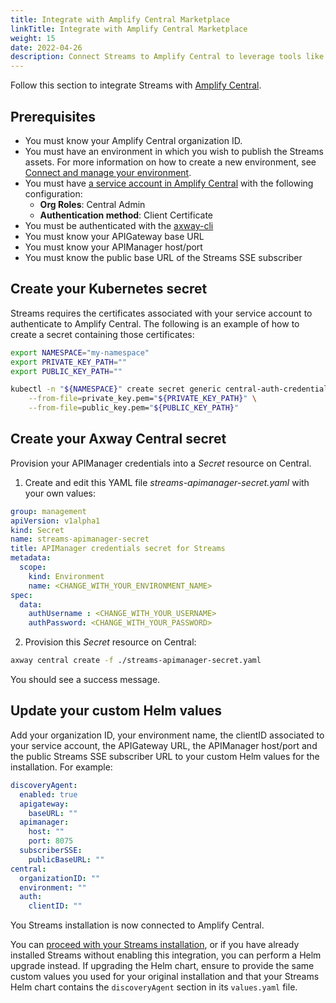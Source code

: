 ```yaml
---
title: Integrate with Amplify Central Marketplace
linkTitle: Integrate with Amplify Central Marketplace
weight: 15
date: 2022-04-26
description: Connect Streams to Amplify Central to leverage tools like the Amplify Marketplace, where you can expose your Streams assets.
---
```


Follow this section to integrate Streams with [Amplify Central](https://docs.axway.com/bundle/amplify-central/page/docs/index.html).

## Prerequisites

* You must know your Amplify Central organization ID.
* You must have an environment in which you wish to publish the Streams assets. For more information on how to create a new environment, see [Connect and manage your environment](https://docs.axway.com/bundle/amplify-central/page/docs/connect_manage_environ/index.html).
* You must have [a service account in Amplify Central](https://docs.axway.com/bundle/platform-management/page/docs/management_guide/organizations/managing_organizations/index.html#managing-service-accounts) with the following configuration:
    * **Org Roles**: Central Admin
    * **Authentication method**: Client Certificate
* You must be authenticated with the [axway-cli](https://docs.axway.com/bundle/amplify-central/page/docs/integrate_with_central/cli_central/cli_install/index.html)
* You must know your APIGateway base URL
* You must know your APIManager host/port
* You must know the public base URL of the Streams SSE subscriber

## Create your Kubernetes secret

Streams requires the certificates associated with your service account to authenticate to Amplify Central. The following is an example of how to create a secret containing those certificates:

```sh
export NAMESPACE="my-namespace"
export PRIVATE_KEY_PATH=""
export PUBLIC_KEY_PATH=""

kubectl -n "${NAMESPACE}" create secret generic central-auth-credentials \
    --from-file=private_key.pem="${PRIVATE_KEY_PATH}" \
    --from-file=public_key.pem="${PUBLIC_KEY_PATH}"
```

## Create your Axway Central secret

Provision your APIManager credentials into a *Secret* resource on Central.

1. Create and edit this YAML file *streams-apimanager-secret.yaml* with your own values:

```yml
group: management
apiVersion: v1alpha1
kind: Secret
name: streams-apimanager-secret
title: APIManager credentials secret for Streams
metadata:
  scope:
    kind: Environment
    name: <CHANGE_WITH_YOUR_ENVIRONMENT_NAME>
spec:
  data:
    authUsername : <CHANGE_WITH_YOUR_USERNAME>
    authPassword: <CHANGE_WITH_YOUR_PASSWORD>
```

2. Provision this *Secret* resource on Central:

```sh
axway central create -f ./streams-apimanager-secret.yaml
```

You should see a success message.

## Update your custom Helm values

Add your organization ID, your environment name, the clientID associated to your service account, the APIGateway URL, the APIManager host/port and the public Streams SSE subscriber URL to your custom Helm values for the installation. For example:

```yml
discoveryAgent:
  enabled: true
  apigateway:
    baseURL: ""
  apimanager:
    host: ""
    port: 8075
  subscriberSSE:
    publicBaseURL: ""
central:
  organizationID: ""
  environment: ""
  auth:
    clientID: ""
```

You Streams installation is now connected to Amplify Central.

You can [proceed with your Streams installation](/docs/install/#amplify-central-integration), or if you have already installed Streams without enabling this integration, you can perform a Helm upgrade instead. If upgrading the Helm chart, ensure to provide the same custom values you used for your original installation and that your Streams Helm chart contains the ``discoveryAgent`` section in its `values.yaml` file.
